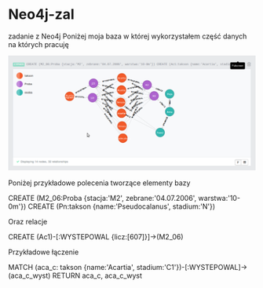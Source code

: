 Neo4j-zal
=========

zadanie z Neo4j
Poniżej moja baza w której wykorzystałem część danych na których pracuję

![graf bazy](baza1.png)

Poniżej przykładowe polecenia tworzące elementy bazy

CREATE (M2_06:Proba {stacja:'M2', zebrane:'04.07.2006', warstwa:'10-0m'})
CREATE (Pn:takson {name:'Pseudocalanus', stadium:'N'})

Oraz relacje

CREATE (Ac1)-[:WYSTEPOWAL {licz:[607]}]->(M2_06)

Przykładowe łączenie

MATCH (aca_c: takson {name:'Acartia', stadium:'C1'})-[:WYSTEPOWAL]->(aca_c_wyst) RETURN aca_c, aca_c_wyst

